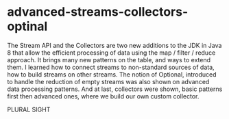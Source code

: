 # advanced-streams-collectors-optinal
The Stream API and the Collectors are two new additions to the JDK in Java 8 that allow the efficient processing of data using the map / filter / reduce approach. It brings many new patterns on the table, and ways to extend them. I learned how to connect streams to non-standard sources of data, how to build streams on other streams. The notion of Optional, introduced to handle the reduction of empty streams was also shown on advanced data processing patterns. And at last, collectors were shown, basic patterns first then advanced ones, where we build our own custom collector.

PLURAL SIGHT
